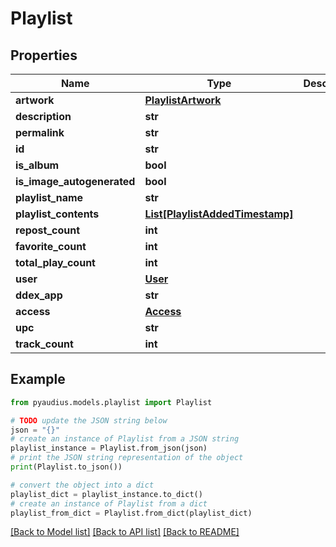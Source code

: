 # Playlist


## Properties

Name | Type | Description | Notes
------------ | ------------- | ------------- | -------------
**artwork** | [**PlaylistArtwork**](PlaylistArtwork.md) |  | [optional] 
**description** | **str** |  | [optional] 
**permalink** | **str** |  | 
**id** | **str** |  | 
**is_album** | **bool** |  | 
**is_image_autogenerated** | **bool** |  | 
**playlist_name** | **str** |  | 
**playlist_contents** | [**List[PlaylistAddedTimestamp]**](PlaylistAddedTimestamp.md) |  | 
**repost_count** | **int** |  | 
**favorite_count** | **int** |  | 
**total_play_count** | **int** |  | 
**user** | [**User**](User.md) |  | 
**ddex_app** | **str** |  | [optional] 
**access** | [**Access**](Access.md) |  | 
**upc** | **str** |  | [optional] 
**track_count** | **int** |  | 

## Example

```python
from pyaudius.models.playlist import Playlist

# TODO update the JSON string below
json = "{}"
# create an instance of Playlist from a JSON string
playlist_instance = Playlist.from_json(json)
# print the JSON string representation of the object
print(Playlist.to_json())

# convert the object into a dict
playlist_dict = playlist_instance.to_dict()
# create an instance of Playlist from a dict
playlist_from_dict = Playlist.from_dict(playlist_dict)
```
[[Back to Model list]](../README.md#documentation-for-models) [[Back to API list]](../README.md#documentation-for-api-endpoints) [[Back to README]](../README.md)


